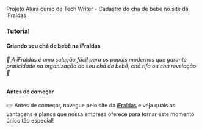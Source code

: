 Projeto Alura curso de Tech Writer - Cadastro do chá de bebê no site da iFraldas

### Tutorial
#### Criando seu chá de bebê na iFraldas
###### 🍼 A iFraldas é uma solução fácil para os papais modernos que garante praticidade na organização do seu chá de bebê, chá rifa ou chá revelação 🍼 
##
#### Antes de começar
👉 Antes de começar, navegue pelo site da [iFraldas](https://www.ifraldas.com.br/) e veja quais as vantagens e planos que nossa empresa oferece para tornar este momento único tão especial!
